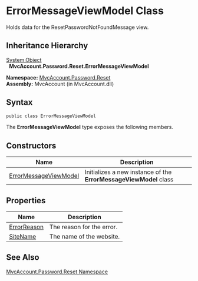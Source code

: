 ErrorMessageViewModel Class
===========================
Holds data for the ResetPasswordNotFoundMessage view.


Inheritance Hierarchy
---------------------
[System.Object][1]  
  **MvcAccount.Password.Reset.ErrorMessageViewModel**  

**Namespace:** [MvcAccount.Password.Reset][2]  
**Assembly:** MvcAccount (in MvcAccount.dll)

Syntax
------

```csharp
public class ErrorMessageViewModel
```

The **ErrorMessageViewModel** type exposes the following members.


Constructors
------------

Name                       | Description                                                       
-------------------------- | ----------------------------------------------------------------- 
[ErrorMessageViewModel][3] | Initializes a new instance of the **ErrorMessageViewModel** class 


Properties
----------

Name             | Description               
---------------- | ------------------------- 
[ErrorReason][4] | The reason for the error. 
[SiteName][5]    | The name of the website.  


See Also
--------
[MvcAccount.Password.Reset Namespace][2]  

[1]: http://msdn.microsoft.com/en-us/library/e5kfa45b
[2]: ../README.md
[3]: _ctor.md
[4]: ErrorReason.md
[5]: SiteName.md